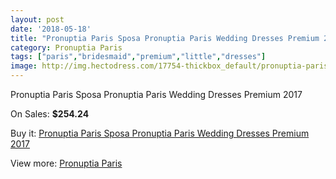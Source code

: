 ```yaml
---
layout: post
date: '2018-05-18'
title: "Pronuptia Paris Sposa Pronuptia Paris Wedding Dresses Premium 2017"
category: Pronuptia Paris
tags: ["paris","bridesmaid","premium","little","dresses"]
image: http://img.hectodress.com/17754-thickbox_default/pronuptia-paris-sposa-pronuptia-paris-wedding-dresses-premium-2013.jpg
---
```

Pronuptia Paris Sposa Pronuptia Paris Wedding Dresses Premium 2017

On Sales: **$254.24**
<a href="https://www.hectodress.com/pronuptia-paris/8331-pronuptia-paris-sposa-pronuptia-paris-wedding-dresses-premium-2013.html"><amp-img layout="responsive" width="600" height="600" src="//img.hectodress.com/17754-thickbox_default/pronuptia-paris-sposa-pronuptia-paris-wedding-dresses-premium-2013.jpg" alt="Pronuptia Paris Sposa Pronuptia Paris Wedding Dresses Premium 2017 0" /></a>
<a href="https://www.hectodress.com/pronuptia-paris/8331-pronuptia-paris-sposa-pronuptia-paris-wedding-dresses-premium-2013.html"><amp-img layout="responsive" width="600" height="600" src="//img.hectodress.com/17755-thickbox_default/pronuptia-paris-sposa-pronuptia-paris-wedding-dresses-premium-2013.jpg" alt="Pronuptia Paris Sposa Pronuptia Paris Wedding Dresses Premium 2017 1" /></a>

Buy it: [Pronuptia Paris Sposa Pronuptia Paris Wedding Dresses Premium 2017](https://www.hectodress.com/pronuptia-paris/8331-pronuptia-paris-sposa-pronuptia-paris-wedding-dresses-premium-2013.html "Pronuptia Paris Sposa Pronuptia Paris Wedding Dresses Premium 2017")

View more: [Pronuptia Paris](https://www.hectodress.com/140-pronuptia-paris "Pronuptia Paris")